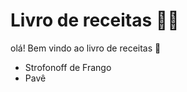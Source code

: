 # Livro de receitas :man_cook:

olá! Bem vindo ao livro de receitas :shallow_pan_of_food:

- Strofonoff de Frango
- Pavê
